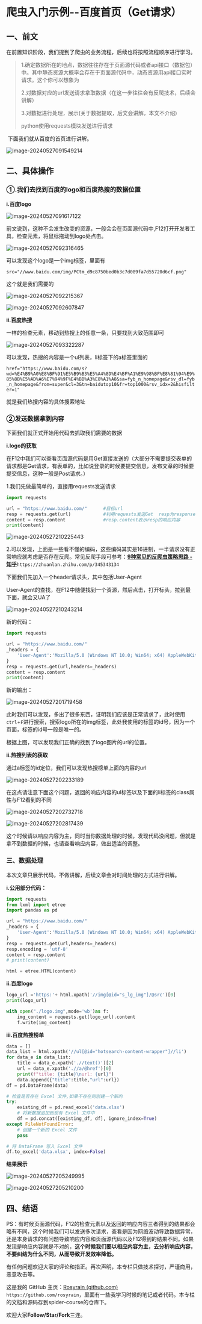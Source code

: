 # 爬虫入门示例--百度首页（Get请求）

## 一、前文

​	在前置知识阶段，我们提到了爬虫的业务流程，后续也将按照流程顺序进行学习。

> 1.确定数据所在的地点，数据往往存在于页面源代码或者api接口（数据包）中。其中静态资源大概率会存在于页面源代码中，动态资源用api接口实时请求。这个你可以想象为
>
> 2.对数据对应的url发送请求拿取数据（在这一步往往会有反爬技术，后续会讲解）
>
> 3.对数据进行处理，展示(关于数据提取，后文会讲解，本文不介绍)
>
> 
>
> python使用requests模块发送进行请求





​	下面我们就从百度的首页进行讲解。

![image-20240527091549214](https://rosyrain.oss-cn-hangzhou.aliyuncs.com/img2/202405270915575.png)

## 二、具体操作

### ①.我们去找到百度的logo和百度热搜的数据位置

**i.百度logo**

![image-20240527091617122](https://rosyrain.oss-cn-hangzhou.aliyuncs.com/img2/202405270916166.png)

​	前文说到，这种不会发生改变的资源，一般会会在页面源代码中,F12打开开发者工具，检查元素，将鼠标拖动到logo处点击。

![image-20240527092316465](https://rosyrain.oss-cn-hangzhou.aliyuncs.com/img2/202405270923509.png)

可以发现这个logo是一个img标签，里面有

`src="//www.baidu.com/img/PCtm_d9c8750bed0b3c7d089fa7d55720d6cf.png"`

这个就是我们需要的

![image-20240527092215367](https://rosyrain.oss-cn-hangzhou.aliyuncs.com/img2/202405270922622.png)



![image-20240527092607847](https://rosyrain.oss-cn-hangzhou.aliyuncs.com/img2/202405270926912.png)

**ii.百度热搜**

一样的检查元素，移动到热搜上的任意一条，只要找到大致范围即可

![image-20240527093322287](https://rosyrain.oss-cn-hangzhou.aliyuncs.com/img2/202405270933471.png)

可以发现，热搜的内容是一个ul列表，li标签下的a标签里面的

`href="https://www.baidu.com/s?wd=%E4%B9%A0%E8%BF%91%E5%B9%B3%E5%A4%8D%E4%BF%A1%E9%98%BF%E8%81%94%E9%85%8B%E5%AD%A6%E7%94%9F%E4%BB%A3%E8%A1%A8&sa=fyb_n_homepage&rsv_dl=fyb_n_homepage&from=super&cl=3&tn=baidutop10&fr=top1000&rsv_idx=2&hisfilter=1"`

就是我们热搜内容的具体搜索地址



### ②发送数据拿到内容

下面我们就正式开始用代码去抓取我们需要的数据

**i.logo的获取**

在F12中我们可以查看页面源代码是用Get直接发送的（大部分不需要提交表单的请求都是Get请求，有表单的，比如说登录的时候要提交信息，发布文章的时候要提交信息，这种一般是Post请求。）



1.我们先做最简单的，直接用requests发送请求

```python
import requests

url = "https://www.baidu.com/"		#目标url
resp = requests.get(url)			#利用requests发送Get  resp为response的缩写
content = resp.content				#resp.content表示resp的响应内容
print(content)
```

![image-20240527210225443](https://rosyrain.oss-cn-hangzhou.aliyuncs.com/img2/202405272102544.png)

2.可以发现，上面是一些看不懂的编码，这些编码其实是16进制，一半请求没有正常响应就考虑是否存在反爬。常见反爬手段可参考：**[9种常见的反爬虫策略思路 - 知乎](https://zhuanlan.zhihu.com/p/345343134)**`https://zhuanlan.zhihu.com/p/345343134`

下面我们先加入一个header请求头，其中包括User-Agent

User-Agent的查找，在F12中随便找到一个资源，然后点击，打开标头，拉到最下面，就会又UA了

![image-20240527210243214](https://rosyrain.oss-cn-hangzhou.aliyuncs.com/img2/202405272102246.png)

新的代码：

```python
import requests

url = "https://www.baidu.com/"
_headers = {
    'User-Agent':'Mozilla/5.0 (Windows NT 10.0; Win64; x64) AppleWebKit/537.36 (KHTML, like Gecko) Chrome/124.0.0.0 Safari/537.36 Edg/124.0.0.0'
}
resp = requests.get(url,headers=_headers)
content = resp.content
print(content)
```

新的输出：

![image-20240527201719458](https://rosyrain.oss-cn-hangzhou.aliyuncs.com/img2/202405272017580.png)

此时我们可以发现，多出了很多东西，证明我们应该是正常请求了，此时使用`ctrl`+`F`进行搜索，搜索logo所在的img标签，此处我使用的标签的id号，因为一个页面，标签的id号一般是唯一的。

根据上图，可以发现我们正确的找到了logo图片的url的位置。



**ii.热搜列表的获取**

通过a标签的id定位，我们可以发现热搜榜单上面的内容的url

![image-20240527202233189](https://rosyrain.oss-cn-hangzhou.aliyuncs.com/img2/202405272022310.png)

在这点请注意下面这个问题，返回的响应内容的ul标签以及下面的li标签的class属性与F12看到的不同

![image-20240527202732718](https://rosyrain.oss-cn-hangzhou.aliyuncs.com/img2/202405272027783.png)

![image-20240527202817439](https://rosyrain.oss-cn-hangzhou.aliyuncs.com/img2/202405272028462.png)

这个时候请以响应内容为主，同时当你数据处理的时候，发现代码没问题，但就是拿不到数据的时候，也请查看响应内容，做出适当的调整。

### 三、数据处理

本次文章只展示代码，不做讲解，后续文章会对时间处理的方式进行讲解。

**i.公用部分代码：**

```python
import requests
from lxml import etree
import pandas as pd

url = "https://www.baidu.com/"
_headers = {
    'User-Agent':'Mozilla/5.0 (Windows NT 10.0; Win64; x64) AppleWebKit/537.36 (KHTML, like Gecko) Chrome/124.0.0.0 Safari/537.36 Edg/124.0.0.0'
}
resp = requests.get(url,headers=_headers)
resp.encoding = 'utf-8'
content = resp.content
# print(content)

html = etree.HTML(content)
```

**ii.百度logo**

```python
logo_url ='https:'+ html.xpath('//img[@id="s_lg_img"]/@src')[0]
print(logo_url)

with open("./logo.img",mode='wb')as f:
    img_content = requests.get(logo_url).content
    f.write(img_content)
```

**iii.百度热搜榜单**

```python
data = []
data_list = html.xpath('//ul[@id="hotsearch-content-wrapper"]//li')
for data_e in data_list:
    title = data_e.xpath('.//text()')[2]
    url = data_e.xpath('.//a/@href')[0]
    print(f"title: {title}\nurl: {url}")
    data.append({"title":title,"url":url})
df = pd.DataFrame(data)

# 检查是否存在 Excel 文件,如果不存在则创建一个新的
try:
    existing_df = pd.read_excel('data.xlsx')
    # 将新数据追加到现有 Excel 文件中
    df = pd.concat([existing_df, df], ignore_index=True)
except FileNotFoundError:
    # 创建一个新的 Excel 文件
    pass

# 将 DataFrame 写入 Excel 文件
df.to_excel('data.xlsx', index=False)
```

**结果展示**

![image-20240527205249995](https://rosyrain.oss-cn-hangzhou.aliyuncs.com/img2/202405272052139.png)

![image-20240527205210200](https://rosyrain.oss-cn-hangzhou.aliyuncs.com/img2/202405272052286.png)

## 四、结语

​	PS：有时候页面源代码，F12的检查元素以及返回的响应内容三者得到的结果都会略有不同，这个时候我们可以发送多次请求，查看是因为网络波动导致数据异常，还是本身请求的有问题导致响应内容和页面源代码以及F12得到的结果不同。如果发现是响应内容就是不对的，**这个时候我们要以相应内容为主，去分析响应内容，不要纠结为什么不同，从而导致开发效率降低。**



​	有任何问题欢迎大家的评论和指正。再次声明，本专栏只做技术探讨，严谨商用，恶意攻击等。

这是我的 GitHub 主页：[Rosyrain (github.com)](https://github.com/Rosyrain)  `https://github.com/rosyrain`，里面有一些我学习时候的笔记或者代码。本专栏的文档和源码存到spider-course的仓库下。

欢迎大家**Follow/Star/Fork**三连。

